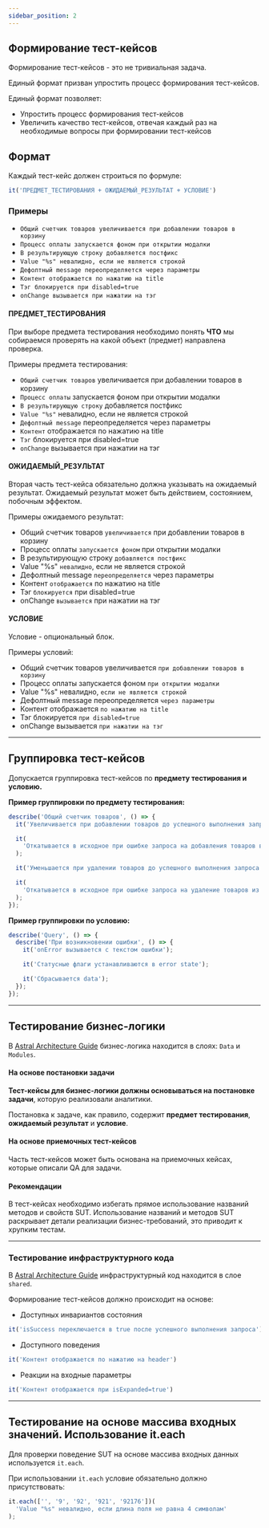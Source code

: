 ```yaml
---
sidebar_position: 2
---
```


## Формирование тест-кейсов

Формирование тест-кейсов - это не тривиальная задача.

Единый формат призван упростить процесс формирования тест-кейсов.

Единый формат позволяет:

- Упростить процесс формирования тест-кейсов
- Увеличить  качество тест-кейсов, отвечая каждый раз на необходимые вопросы при формировании тест-кейсов

## Формат

Каждый тест-кейс должен строиться по формуле:

```ts
it('ПРЕДМЕТ_ТЕСТИРОВАНИЯ + ОЖИДАЕМЫЙ_РЕЗУЛЬТАТ + УСЛОВИЕ')
```

### Примеры

- `Общий счетчик товаров увеличивается при добавлении товаров в корзину`
- `Процесс оплаты запускается фоном при открытии модалки`
- `В результирующую строку добавляется постфикс`
- `Value "%s" невалидно, если не является строкой`
- `Дефолтный message переопределяется через параметры`
- `Контент отображается по нажатию на title`
- `Тэг блокируется при disabled=true`
- `onChange вызывается при нажатии на тэг`

#### ПРЕДМЕТ_ТЕСТИРОВАНИЯ

При выборе предмета тестирования необходимо понять **ЧТО** мы собираемся проверять на какой объект (предмет) направлена проверка. 

Примеры предмета тестирования:

- `Общий счетчик товаров` увеличивается при добавлении товаров в корзину
- `Процесс оплаты` запускается фоном при открытии модалки
- `В результирующую строку` добавляется постфикс
- `Value "%s"` невалидно, если не является строкой
- `Дефолтный message` переопределяется через параметры
- `Контент` отображается по нажатию на title
- `Тэг` блокируется при disabled=true
- `onChange` вызывается при нажатии на тэг

#### ОЖИДАЕМЫЙ_РЕЗУЛЬТАТ

Вторая часть тест-кейса обязательно должна указывать на ожидаемый результат. Ожидаемый результат может быть действием, состоянием, побочным эффектом.

Примеры ожидаемого результат:

- Общий счетчик товаров `увеличивается` при добавлении товаров в корзину
- Процесс оплаты `запускается фоном` при открытии модалки
- В результирующую строку `добавляется постфикс`
- Value "%s" `невалидно`, если не является строкой
- Дефолтный message `переопределяется` через параметры
- Контент `отображается` по нажатию на title
- Тэг `блокируется` при disabled=true
- onChange `вызывается` при нажатии на тэг

#### УСЛОВИЕ

Условие - опциональный блок.

Примеры условий:

- Общий счетчик товаров увеличивается `при добавлении товаров в корзину`
- Процесс оплаты запускается фоном `при открытии модалки`
- Value "%s" невалидно, `если не является строкой`
- Дефолтный message переопределяется `через параметры`
- Контент отображается `по нажатию на title`
- Тэг блокируется `при disabled=true`
- onChange вызывается `при нажатии на тэг`

---

## Группировка тест-кейсов

Допускается группировка тест-кейсов по **предмету тестирования и условию.**

**Пример группировки по предмету тестирования:**

```ts
describe('Общий счетчик товаров', () => {
  it('Увеличивается при добавлении товаров до успешного выполнения запроса');

  it(
    'Откатывается в исходное при ошибке запроса на добавления товаров в корзину',
  );

  it('Уменьшается при удалении товаров до успешного выполнения запроса');

  it(
    'Откатывается в исходное при ошибке запроса на удаление товаров из корзины',
  );
});
```

**Пример группировки по условию:**

```ts
describe('Query', () => {
  describe('При возникновении ошибки', () => {
    it('onError вызывается с текстом ошибки');

    it('Статусные флаги устанавливаются в error state');

    it('Сбрасывается data');
  });
});
```

---

## Тестирование бизнес-логики

В [Astral Architecture Guide](https://www.notion.so/Astral-Frontend-Architecture-Guide-cbb7ccaa69384c65aec35292a5c13e2a?pvs=21) бизнес-логика находится в слоях: `Data` и `Modules`.

#### На основе постановки задачи

**Тест-кейсы для бизнес-логики должны  основываться на постановке задачи**, которую реализовали аналитики.

Постановка к задаче, как правило, содержит **предмет тестирования**, **ожидаемый результат** и **условие**.

#### На основе приемочных тест-кейсов

Часть тест-кейсов может быть основана на приемочных кейсах, которые описали QA для задачи.

#### Рекомендации

В тест-кейсах необходимо избегать прямое использование названий методов и свойств SUT.
Использование названий и методов SUT раскрывает детали реализации бизнес-требований, это приводит к хрупким тестам.

---

### Тестирование инфраструктурного кода

В [Astral Architecture Guide](https://www.notion.so/Astral-Frontend-Architecture-Guide-cbb7ccaa69384c65aec35292a5c13e2a?pvs=21) инфраструктурный код находится в слое `shared`.

Формирование тест-кейсов должно происходит на основе:

- Доступных инвариантов состояния

```ts
it('isSuccess переключается в true после успешного выполнения запроса')
```

- Доступного поведения

```ts
it('Контент отображается по нажатию на header')
```

- Реакции на входные параметры

```ts
it('Контент отображается при isExpanded=true')
```

---

## Тестирование на основе массива входных значений. Использование it.each

Для проверки поведение SUT на основе массива входных данных используется `it.each`.

При использовании `it.each` условие обязательно должно присутствовать:

```ts
it.each(['', '9', '92', '921', '92176'])(
  'Value "%s" невалидно, если длина поля не равна 4 символам'
);
```
